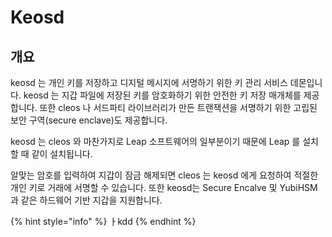# Keosd

## 개요

keosd 는 개인 키를 저장하고 디지털 메시지에 서명하기 위한 키 관리 서비스 데몬입니다. keosd 는 지갑 파일에 저장된 키를 암호화하기 위한 안전한 키 저장 매개체를 제공합니다. 또한 cleos 나 서드파티 라이브러리가 만든 트랜잭션을 서명하기 위한 고립된 보안 구역(secure enclave)도 제공합니다.

keosd 는 cleos 와 마찬가지로 Leap 소프트웨어의 일부분이기 때문에 Leap 를 설치할 때 같이 설치됩니다.

알맞는 암호를 입력하여 지갑이 잠금 해제되면 cleos 는 keosd 에게 요청하여 적절한 개인 키로 거래에 서명할 수 있습니다. 또한 keosd는 Secure Encalve 및 YubiHSM과 같은 하드웨어 기반 지갑을 지원합니다.

{% hint style="info" %}
ㅏkdd
{% endhint %}
